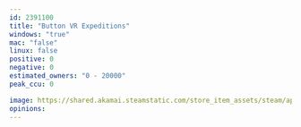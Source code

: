 ```yaml
---
id: 2391100
title: "Button VR Expeditions"
windows: "true"
mac: "false"
linux: false
positive: 0
negative: 0
estimated_owners: "0 - 20000"
peak_ccu: 0

image: https://shared.akamai.steamstatic.com/store_item_assets/steam/apps/2391100/header.jpg?t=1682821176
opinions:
---
```

